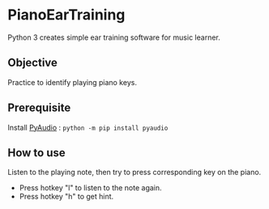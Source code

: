 # PianoEarTraining
Python 3 creates simple ear training software for music learner.

## Objective
Practice to identify playing piano keys.

## Prerequisite
Install [PyAudio](https://pypi.python.org/pypi/PyAudio) : ```python -m pip install pyaudio```

## How to use
Listen to the playing note, then try to press corresponding key on the piano.
* Press hotkey "l" to listen to the note again.
* Press hotkey "h" to get hint.
